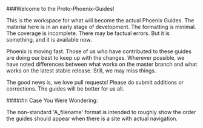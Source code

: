 ###Welcome to the Proto-Phoenix-Guides!

This is the workspace for what will become the actual Phoenix Guides. The material here is in an early stage of development. The formatting is minimal. The coverage is incomplete. There may be factual errors. But it is something, and it is available now.

Phoenix is moving fast. Those of us who have contributed to these guides are doing our best to keep up with the changes. Wherever possible, we have noted differences between what works on the master branch and what works on the latest stable release. Still, we may miss things.

The good news is, we love pull requests! Please do submit additions or corrections. The guides will be better for us all.

#####In Case You Were Wondering:

The non-standard 'A_filename' format is intended to roughly show the order the guides should appear when there is a site with actual navigation.
